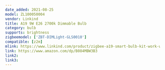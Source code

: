 ```yaml
---
date_added: 2021-08-25
model: ZL100050004
vendor: Linkind
title: A19 9W E26 2700k Dimmable Bulb
category: bulb
supports: brightness
zigbeemodel: ['ZBT-DIMLight-GLS0010']
compatible: [z2m]
mlink: https://www.linkind.com/product/zigbee-a19-smart-bulb-kit-work-with-alexa/
link: https://www.amazon.com/dp/B084MBW3B3
link2: 
link3: 
---
```


